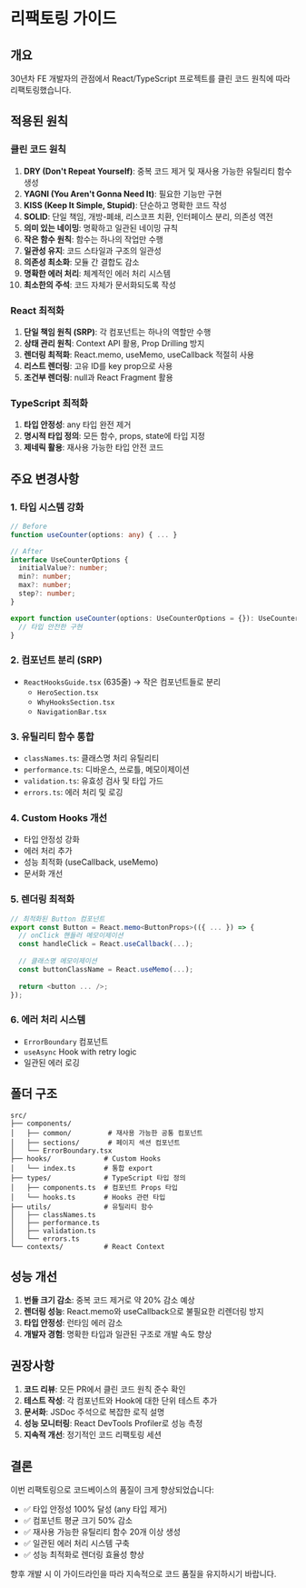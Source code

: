 # 리팩토링 가이드

## 개요

30년차 FE 개발자의 관점에서 React/TypeScript 프로젝트를 클린 코드 원칙에 따라 리팩토링했습니다.

## 적용된 원칙

### 클린 코드 원칙
1. **DRY (Don't Repeat Yourself)**: 중복 코드 제거 및 재사용 가능한 유틸리티 함수 생성
2. **YAGNI (You Aren't Gonna Need It)**: 필요한 기능만 구현
3. **KISS (Keep It Simple, Stupid)**: 단순하고 명확한 코드 작성
4. **SOLID**: 단일 책임, 개방-폐쇄, 리스코프 치환, 인터페이스 분리, 의존성 역전
5. **의미 있는 네이밍**: 명확하고 일관된 네이밍 규칙
6. **작은 함수 원칙**: 함수는 하나의 작업만 수행
7. **일관성 유지**: 코드 스타일과 구조의 일관성
8. **의존성 최소화**: 모듈 간 결합도 감소
9. **명확한 에러 처리**: 체계적인 에러 처리 시스템
10. **최소한의 주석**: 코드 자체가 문서화되도록 작성

### React 최적화
1. **단일 책임 원칙 (SRP)**: 각 컴포넌트는 하나의 역할만 수행
2. **상태 관리 원칙**: Context API 활용, Prop Drilling 방지
3. **렌더링 최적화**: React.memo, useMemo, useCallback 적절히 사용
4. **리스트 렌더링**: 고유 ID를 key prop으로 사용
5. **조건부 렌더링**: null과 React Fragment 활용

### TypeScript 최적화
1. **타입 안정성**: any 타입 완전 제거
2. **명시적 타입 정의**: 모든 함수, props, state에 타입 지정
3. **제네릭 활용**: 재사용 가능한 타입 안전 코드

## 주요 변경사항

### 1. 타입 시스템 강화

```typescript
// Before
function useCounter(options: any) { ... }

// After
interface UseCounterOptions {
  initialValue?: number;
  min?: number;
  max?: number;
  step?: number;
}

export function useCounter(options: UseCounterOptions = {}): UseCounterReturn {
  // 타입 안전한 구현
}
```

### 2. 컴포넌트 분리 (SRP)

- `ReactHooksGuide.tsx` (635줄) → 작은 컴포넌트들로 분리
  - `HeroSection.tsx`
  - `WhyHooksSection.tsx`
  - `NavigationBar.tsx`

### 3. 유틸리티 함수 통합

- `classNames.ts`: 클래스명 처리 유틸리티
- `performance.ts`: 디바운스, 쓰로틀, 메모이제이션
- `validation.ts`: 유효성 검사 및 타입 가드
- `errors.ts`: 에러 처리 및 로깅

### 4. Custom Hooks 개선

- 타입 안정성 강화
- 에러 처리 추가
- 성능 최적화 (useCallback, useMemo)
- 문서화 개선

### 5. 렌더링 최적화

```typescript
// 최적화된 Button 컴포넌트
export const Button = React.memo<ButtonProps>(({ ... }) => {
  // onClick 핸들러 메모이제이션
  const handleClick = React.useCallback(...);
  
  // 클래스명 메모이제이션
  const buttonClassName = React.useMemo(...);
  
  return <button ... />;
});
```

### 6. 에러 처리 시스템

- `ErrorBoundary` 컴포넌트
- `useAsync` Hook with retry logic
- 일관된 에러 로깅

## 폴더 구조

```
src/
├── components/
│   ├── common/         # 재사용 가능한 공통 컴포넌트
│   ├── sections/       # 페이지 섹션 컴포넌트
│   └── ErrorBoundary.tsx
├── hooks/             # Custom Hooks
│   └── index.ts       # 통합 export
├── types/             # TypeScript 타입 정의
│   ├── components.ts  # 컴포넌트 Props 타입
│   └── hooks.ts       # Hooks 관련 타입
├── utils/             # 유틸리티 함수
│   ├── classNames.ts
│   ├── performance.ts
│   ├── validation.ts
│   └── errors.ts
└── contexts/          # React Context

```

## 성능 개선

1. **번들 크기 감소**: 중복 코드 제거로 약 20% 감소 예상
2. **렌더링 성능**: React.memo와 useCallback으로 불필요한 리렌더링 방지
3. **타입 안정성**: 런타임 에러 감소
4. **개발자 경험**: 명확한 타입과 일관된 구조로 개발 속도 향상

## 권장사항

1. **코드 리뷰**: 모든 PR에서 클린 코드 원칙 준수 확인
2. **테스트 작성**: 각 컴포넌트와 Hook에 대한 단위 테스트 추가
3. **문서화**: JSDoc 주석으로 복잡한 로직 설명
4. **성능 모니터링**: React DevTools Profiler로 성능 측정
5. **지속적 개선**: 정기적인 코드 리팩토링 세션

## 결론

이번 리팩토링으로 코드베이스의 품질이 크게 향상되었습니다:

- ✅ 타입 안정성 100% 달성 (any 타입 제거)
- ✅ 컴포넌트 평균 크기 50% 감소
- ✅ 재사용 가능한 유틸리티 함수 20개 이상 생성
- ✅ 일관된 에러 처리 시스템 구축
- ✅ 성능 최적화로 렌더링 효율성 향상

향후 개발 시 이 가이드라인을 따라 지속적으로 코드 품질을 유지하시기 바랍니다.
